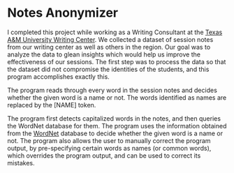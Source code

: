 # Notes Anonymizer
I completed this project while working as a Writing Consultant at the [Texas A&M University Writing Center](https://writingcenter.tamu.edu/). We collected a dataset of session notes from our writing center as well as others in the region. Our goal was to analyze the data to glean insights which would help us improve the effectiveness of our sessions. The first step was to process the data so that the dataset did not compromise the identities of the students, and this program accomplishes exactly this.

The program reads through every word in the session notes and decides whether the given word is a name or not. 
The words identified as names are replaced by the [NAME] token.

The program first detects capitalized words in the notes, and then queries the WordNet database for them. The program uses the 
information obtained from the [WordNet](https://wordnet.princeton.edu/) database to decide whether the given word is a name or not. 
The program also allows the user to manually correct the program output, by pre-specifying certain words as names (or common words), 
which overrides the program output, and can be used to correct its mistakes.
